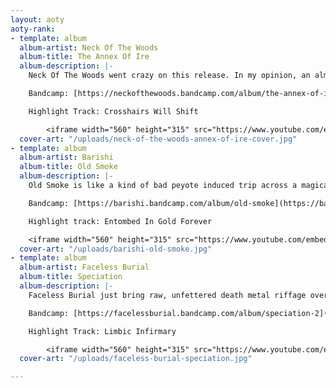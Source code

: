 ```yaml
---
layout: aoty
aoty-rank:
- template: album
  album-artist: Neck Of The Woods
  album-title: The Annex Of Ire
  album-description: |-
    Neck Of The Woods went crazy on this release. In my opinion, an almost perfect album full of interesting dynamics, twists, turns and chaos. Brutal technicality, flawless mix/master. It was my #1 back in March 2020 and was never unseated.

    Bandcamp: [https://neckofthewoods.bandcamp.com/album/the-annex-of-ire-2](https://neckofthewoods.bandcamp.com/album/the-annex-of-ire-2 "https://neckofthewoods.bandcamp.com/album/the-annex-of-ire-2")

    Highlight Track: Crosshairs Will Shift

        <iframe width="560" height="315" src="https://www.youtube.com/embed/a7NrC50eYzw" frameborder="0" allow="accelerometer; autoplay; clipboard-write; encrypted-media; gyroscope; picture-in-picture" allowfullscreen></iframe>
  cover-art: "/uploads/neck-of-the-woods-annex-of-ire-cover.jpg"
- template: album
  album-artist: Barishi
  album-title: Old Smoke
  album-description: |-
    Old Smoke is like a kind of bad peyote induced trip across a magical desert on another planet. It's an album that really must be listened to beginning to end. It's a harrowing, exciting, twisting journey that ends in a 13 minute magnum opus that just demands you close your eyes and vibe. It almost took #1 on this list a lot of times. It's so good. Please listen to it.

    Bandcamp: [https://barishi.bandcamp.com/album/old-smoke](https://barishi.bandcamp.com/album/old-smoke "https://barishi.bandcamp.com/album/old-smoke")

    Highlight track: Entombed In Gold Forever

    <iframe width="560" height="315" src="https://www.youtube.com/embed/sBjMdJPJ0ZU" frameborder="0" allow="accelerometer; autoplay; clipboard-write; encrypted-media; gyroscope; picture-in-picture" allowfullscreen></iframe>
  cover-art: "/uploads/barishi-old-smoke.jpg"
- template: album
  album-artist: Faceless Burial
  album-title: Speciation
  album-description: |-
    Faceless Burial just bring raw, unfettered death metal riffage over and over and it never stops and I love every minute of it.

    Bandcamp: [https://facelessburial.bandcamp.com/album/speciation-2](https://facelessburial.bandcamp.com/album/speciation-2 "https://facelessburial.bandcamp.com/album/speciation-2")

    Highlight Track: Limbic Infirmary

        <iframe width="560" height="315" src="https://www.youtube.com/embed/0KsQ4nvGbzY" frameborder="0" allow="accelerometer; autoplay; clipboard-write; encrypted-media; gyroscope; picture-in-picture" allowfullscreen></iframe>
  cover-art: "/uploads/faceless-burial-speciation.jpg"

---
```

